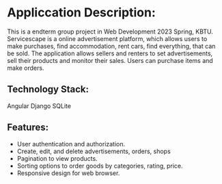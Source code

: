 # Appliccation Description: 

This is a endterm group project in Web Development 2023 Spring, KBTU. Servicescape is a online advertisement platform, which allows users to make purchases, find accommodation, rent cars, find everything, that can be sold. The application allows sellers and renters to set advertisements, sell their products and monitor their sales. Users can purchase items and make orders. 

##  Technology Stack:
Angular
Django
SQLite

## Features:
* User authentication and authorization.
* Create, edit, and delete advertisements, orders, shops
* Pagination to view products.
* Sorting options to order goods by categories, rating, price.
* Responsive design for web browser.
